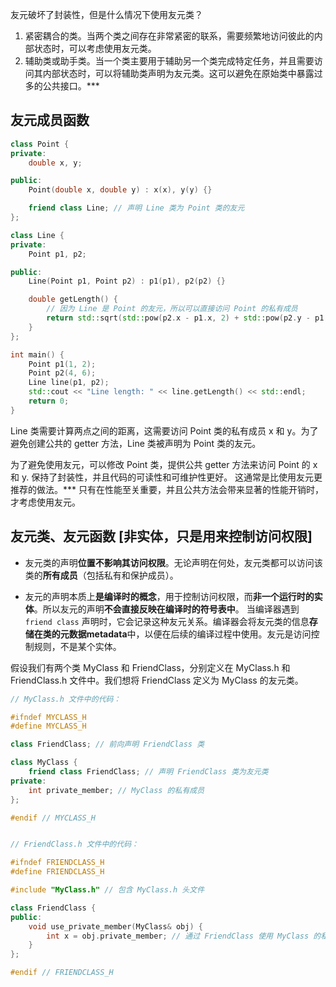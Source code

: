
友元破坏了封装性，但是什么情况下使用友元类？

1. 紧密耦合的类。当两个类之间存在非常紧密的联系，需要频繁地访问彼此的内部状态时，可以考虑使用友元类。
2. 辅助类或助手类。当一个类主要用于辅助另一个类完成特定任务，并且需要访问其内部状态时，可以将辅助类声明为友元类。这可以避免在原始类中暴露过多的公共接口。***

## 友元成员函数

~~~cpp
class Point {
private:
    double x, y;

public:
    Point(double x, double y) : x(x), y(y) {}

    friend class Line; // 声明 Line 类为 Point 类的友元
};

class Line {
private:
    Point p1, p2;

public:
    Line(Point p1, Point p2) : p1(p1), p2(p2) {}

    double getLength() {
        // 因为 Line 是 Point 的友元，所以可以直接访问 Point 的私有成员
        return std::sqrt(std::pow(p2.x - p1.x, 2) + std::pow(p2.y - p1.y, 2));
    }
};

int main() {
    Point p1(1, 2);
    Point p2(4, 6);
    Line line(p1, p2);
    std::cout << "Line length: " << line.getLength() << std::endl;
    return 0;
}
~~~

Line 类需要计算两点之间的距离，这需要访问 Point 类的私有成员 x 和 y。为了避免创建公共的 getter 方法，Line 类被声明为 Point 类的友元。

为了避免使用友元，可以修改 Point 类，提供公共 getter 方法来访问 Point 的 x 和 y. 保持了封装性，并且代码的可读性和可维护性更好。 这通常是比使用友元更推荐的做法。*** 只有在性能至关重要，并且公共方法会带来显著的性能开销时，才考虑使用友元。

## 友元类、友元函数   [非实体，只是用来控制访问权限]

- 友元类的声明**位置不影响其访问权限**。无论声明在何处，友元类都可以访问该类的**所有成员**（包括私有和保护成员）。

- 友元的声明本质上**是编译时的概念**，用于控制访问权限，而**非一个运行时的实体**。所以友元的声明**不会直接反映在编译时的符号表中**。 当编译器遇到 `friend class` 声明时，它会记录这种友元关系。编译器会将友元类的信息**存储在类的元数据metadata**中，以便在后续的编译过程中使用。友元是访问控制规则，不是某个实体。

假设我们有两个类 MyClass 和 FriendClass，分别定义在 MyClass.h 和 FriendClass.h 文件中。我们想将 FriendClass 定义为 MyClass 的友元类。

~~~cpp
// MyClass.h 文件中的代码：

#ifndef MYCLASS_H
#define MYCLASS_H

class FriendClass; // 前向声明 FriendClass 类

class MyClass {
    friend class FriendClass; // 声明 FriendClass 类为友元类
private:
    int private_member; // MyClass 的私有成员
};

#endif // MYCLASS_H


// FriendClass.h 文件中的代码：

#ifndef FRIENDCLASS_H
#define FRIENDCLASS_H

#include "MyClass.h" // 包含 MyClass.h 头文件

class FriendClass {
public:
    void use_private_member(MyClass& obj) {
        int x = obj.private_member; // 通过 FriendClass 使用 MyClass 的私有成员
    }
};

#endif // FRIENDCLASS_H
~~~
